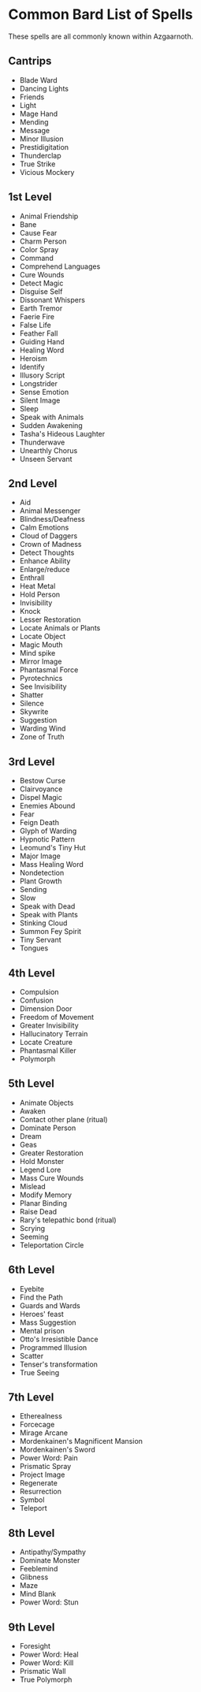# Common Bard List of Spells
These spells are all commonly known within Azgaarnoth.

## Cantrips
* Blade Ward
* Dancing Lights
* Friends
* Light
* Mage Hand
* Mending
* Message
* Minor Illusion
* Prestidigitation
* Thunderclap
* True Strike
* Vicious Mockery

## 1st Level
* Animal Friendship
* Bane
* Cause Fear
* Charm Person
* Color Spray
* Command
* Comprehend Languages
* Cure Wounds
* Detect Magic
* Disguise Self
* Dissonant Whispers
* Earth Tremor
* Faerie Fire
* False Life
* Feather Fall
* Guiding Hand
* Healing Word
* Heroism
* Identify
* Illusory Script
* Longstrider
* Sense Emotion
* Silent Image
* Sleep
* Speak with Animals
* Sudden Awakening
* Tasha's Hideous Laughter
* Thunderwave
* Unearthly Chorus
* Unseen Servant

## 2nd Level
* Aid
* Animal Messenger
* Blindness/Deafness
* Calm Emotions
* Cloud of Daggers
* Crown of Madness
* Detect Thoughts
* Enhance Ability
* Enlarge/reduce
* Enthrall
* Heat Metal
* Hold Person
* Invisibility
* Knock
* Lesser Restoration
* Locate Animals or Plants
* Locate Object
* Magic Mouth
* Mind spike
* Mirror Image
* Phantasmal Force
* Pyrotechnics
* See Invisibility
* Shatter
* Silence
* Skywrite
* Suggestion
* Warding Wind
* Zone of Truth

## 3rd Level
* Bestow Curse
* Clairvoyance
* Dispel Magic
* Enemies Abound
* Fear
* Feign Death
* Glyph of Warding
* Hypnotic Pattern
* Leomund's Tiny Hut
* Major Image
* Mass Healing Word
* Nondetection
* Plant Growth
* Sending
* Slow
* Speak with Dead
* Speak with Plants
* Stinking Cloud
* Summon Fey Spirit
* Tiny Servant
* Tongues

## 4th Level
* Compulsion
* Confusion
* Dimension Door
* Freedom of Movement
* Greater Invisibility
* Hallucinatory Terrain
* Locate Creature
* Phantasmal Killer
* Polymorph

## 5th Level
* Animate Objects
* Awaken
* Contact other plane (ritual)
* Dominate Person
* Dream
* Geas
* Greater Restoration
* Hold Monster
* Legend Lore
* Mass Cure Wounds
* Mislead
* Modify Memory
* Planar Binding
* Raise Dead
* Rary's telepathic bond (ritual)
* Scrying
* Seeming
* Teleportation Circle

## 6th Level
* Eyebite
* Find the Path
* Guards and Wards
* Heroes' feast
* Mass Suggestion
* Mental prison
* Otto's Irresistible Dance
* Programmed Illusion
* Scatter
* Tenser's transformation
* True Seeing

## 7th Level
* Etherealness
* Forcecage
* Mirage Arcane
* Mordenkainen's Magnificent Mansion
* Mordenkainen's Sword
* Power Word: Pain
* Prismatic Spray
* Project Image
* Regenerate
* Resurrection
* Symbol
* Teleport

## 8th Level
* Antipathy/Sympathy
* Dominate Monster
* Feeblemind
* Glibness
* Maze
* Mind Blank
* Power Word: Stun

## 9th Level
* Foresight
* Power Word: Heal
* Power Word: Kill
* Prismatic Wall
* True Polymorph

